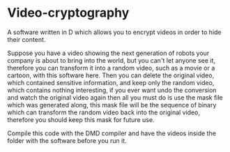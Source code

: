 # Video-cryptography
A software written in D which allows you to encrypt videos in order to hide their content.

Suppose you have a video showing the next generation of robots your company is about to bring into the world, but you can't let anyone see it, therefore you can transform it into a random video, such as a movie or a cartoon, with this software here.
Then you can delete the original video, which contained sensitive information, and keep only the random video, which contains nothing interesting, if you ever want undo the conversion and watch the original video again then all you must do is use the mask file which was generated along, this mask file will be the sequence of binary which can transform the random video back into the original video, therefore you should keep this mask for future use.

Compile this code with the DMD compiler and have the videos inside the folder with the software before you run it.
